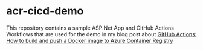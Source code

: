 # acr-cicd-demo

This repository contains a sample ASP.Net App and GitHub Actions Workflows that are used for the demo in my blog post about <a href="https://alaintd.github.io/posts/How-to-build-push-to-ACR-using-GitHub-Actions/">GitHub Actions: How to build and push a Docker image to Azure Container Registry</a>
